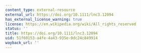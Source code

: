 ```yaml
---
content_type: external-resource
external_url: https://doi.org/10.1111/lnc3.12094
has_external_license_warning: true
license: https://en.wikipedia.org/wiki/All_rights_reserved
status: ''
title: https://doi.org/10.1111/lnc3.12094
uid: 51f60153-a4fe-4a43-935e-0dc24c849914
wayback_url: ''
---
```


